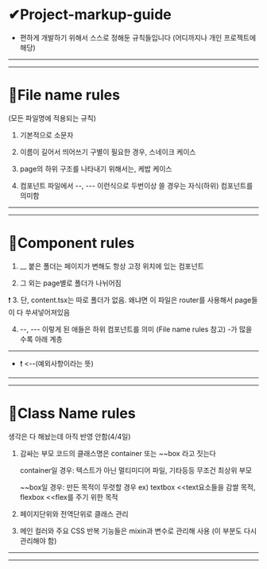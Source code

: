 # ✔Project-markup-guide

* 편하게 개발하기 위해서 스스로 정해둔 규칙들입니다 
(어디까지나 개인 프로젝트에 해당)


-------------------------------------------------------------------
-------------------------------------------------------------------

# 🥞File name rules


(모든 파일명에 적용되는 규칙)

1. 기본적으로 소문자
2. 이름이 길어서 띄어쓰기 구별이 필요한 경우, 스네이크 케이스 
3. page의 하위 구조를 나타내기 위해서는, 케밥 케이스

4. 컴포넌트 파일에서 
--, --- 이런식으로 두번이상 쓸 경우는 자식(하위) 컴포넌트를 의미함



-------------------------------------------------------------------
-------------------------------------------------------------------


# 🍔Component rules


1. __ 붙은 폴더는 페이지가 변해도 항상 고정 위치에 있는 컴포넌트


2. 그 외는 page별로 폴더가 나뉘어짐 


❗ 3. 단, content.tsx는 따로 폴더가 없음. 
	왜냐면 이 파일은 router를 사용해서 page들이 다 쑤셔넣어져있음


4. --, --- 이렇게 된 애들은 하위 컴포넌트를 의미 (File name rules 참고)
-가 많을 수록 아래 계층


--------------------------------------------------------------------



* ❗ <--(예외사항이라는 뜻)


-------------------------------------------------------------------
-------------------------------------------------------------------


# 🍟Class Name rules


생각은 다 해놨는데 아직 반영 안함(4/4일)


1. 감싸는 부모 코드의 클래스명은 container 또는 ~~box 라고 짓는다

	container일 경우: 텍스트가 아닌 멀티미디어 파일, 기타등등
	무조건 최상위 부모

	~~box일 경우: 만든 목적이 뚜렷할 경우
	ex) textbox <<text요소들을 감쌀 목적, flexbox <<flex를 주기 위한 목적

2. 페이지단위와 전역단위로 클래스 관리


3. 메인 컬러와 주요 CSS 반복 기능들은 mixin과 변수로 관리해 사용
(이 부분도 다시 관리해야 함)



-------------------------------------------------------------------
-------------------------------------------------------------------
